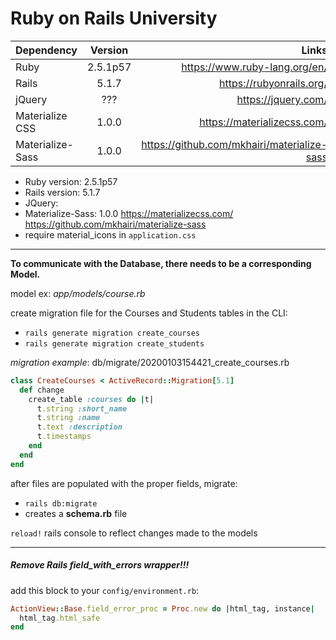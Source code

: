 # Ruby on Rails University

| Dependency      | Version   | Links  |
| --------------- |:---------:| ------:|
| Ruby            | 2.5.1p57  | https://www.ruby-lang.org/en/ |
| Rails           | 5.1.7     | https://rubyonrails.org/ |
| jQuery          | ???       | https://jquery.com/ |
| Materialize CSS | 1.0.0     | https://materializecss.com/ |
| Materialize-Sass| 1.0.0     | https://github.com/mkhairi/materialize-sass |

* Ruby version: 2.5.1p57
*  Rails version: 5.1.7
*  JQuery:
*  Materialize-Sass: 1.0.0
https://materializecss.com/
https://github.com/mkhairi/materialize-sass
  * require material_icons in `application.css`

---
**To communicate with the Database, there needs to be a corresponding Model.**

model ex: _app/models/course.rb_

create migration file for the Courses and Students tables in the CLI:
- `rails generate migration create_courses`
- `rails generate migration create_students`

_migration example_: db/migrate/20200103154421_create_courses.rb

```ruby
class CreateCourses < ActiveRecord::Migration[5.1]
  def change
    create_table :courses do |t|
      t.string :short_name
      t.string :name
      t.text :description
      t.timestamps
    end
  end
end
```

after files are populated with the proper fields, migrate:
- `rails db:migrate`
- creates a __schema.rb__ file

`reload!` rails console to reflect changes made to the models

---
##### Remove Rails field_with_errors wrapper!!!
add this block to your `config/environment.rb`:

```ruby
ActionView::Base.field_error_proc = Proc.new do |html_tag, instance|
  html_tag.html_safe
end
```
